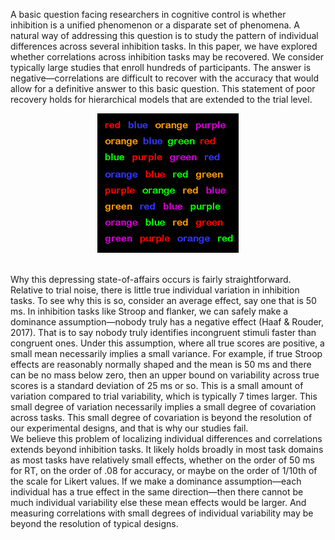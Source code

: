A basic question facing researchers in cognitive control is whether inhibition is a
unified phenomenon or a disparate set of phenomena. A natural way of addressing this
question is to study the pattern of individual differences across several inhibition tasks. In
this paper, we have explored whether correlations across inhibition tasks may be recovered.
We consider typically large studies that enroll hundreds of participants. The answer is
negative—correlations are difficult to recover with the accuracy that would allow for a
definitive answer to this basic question. This statement of poor recovery holds for
hierarchical models that are extended to the trial level.<br>
<p align="center">
  <img src="stroop.png" />
</p><br>
Why this depressing state-of-affairs occurs is fairly straightforward. Relative to trial
noise, there is little true individual variation in inhibition tasks. To see why this is so,
consider an average effect, say one that is 50 ms. In inhibition tasks like Stroop and flanker,
we can safely make a dominance assumption—nobody truly has a negative effect (Haaf &
Rouder, 2017). That is to say nobody truly identifies incongruent stimuli faster than congruent ones. 
Under this assumption, where all true scores are positive, a small mean
necessarily implies a small variance. For example, if true Stroop effects are reasonably
normally shaped and the mean is 50 ms and there can be no mass below zero, then an upper
bound on variability across true scores is a standard deviation of 25 ms or so. This is a small
amount of variation compared to trial variability, which is typically 7 times larger. This
small degree of variation necessarily implies a small degree of covariation across tasks. This
small degree of covariation is beyond the resolution of our experimental designs, and that is
why our studies fail.
<br>
We believe this problem of localizing individual differences and correlations extends
beyond inhibition tasks. It likely holds broadly in most task domains as most tasks have
relatively small effects, whether on the order of 50 ms for RT, on the order of .08 for
accuracy, or maybe on the order of 1/10th of the scale for Likert values. If we make a
dominance assumption—each individual has a true effect in the same direction—then there
cannot be much individual variability else these mean effects would be larger. And
measuring correlations with small degrees of individual variability may be beyond the
resolution of typical designs.
